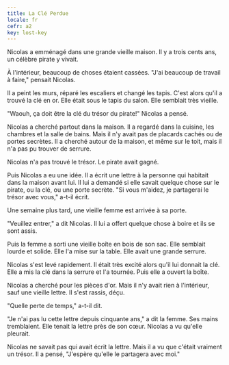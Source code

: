 ```yaml
---
title: La Clé Perdue
locale: fr
cefr: a2
key: lost-key
---
```


Nicolas a emménagé dans une grande vieille maison. Il y a trois cents ans, un célèbre pirate y vivait.

À l'intérieur, beaucoup de choses étaient cassées. "J'ai beaucoup de travail à faire," pensait Nicolas.

Il a peint les murs, réparé les escaliers et changé les tapis. C'est alors qu'il a trouvé la clé en or. Elle était sous le tapis du salon. Elle semblait très vieille.

"Waouh, ça doit être la clé du trésor du pirate!" Nicolas a pensé.

Nicolas a cherché partout dans la maison. Il a regardé dans la cuisine, les chambres et la salle de bains. Mais il n'y avait pas de placards cachés ou de portes secrètes. Il a cherché autour de la maison, et même sur le toit, mais il n'a pas pu trouver de serrure.

Nicolas n'a pas trouvé le trésor. Le pirate avait gagné.

Puis Nicolas a eu une idée. Il a écrit une lettre à la personne qui habitait dans la maison avant lui. Il lui a demandé si elle savait quelque chose sur le pirate, ou la clé, ou une porte secrète. "Si vous m'aidez, je partagerai le trésor avec vous," a-t-il écrit.

Une semaine plus tard, une vieille femme est arrivée à sa porte.

"Veuillez entrer," a dit Nicolas. Il lui a offert quelque chose à boire et ils se sont assis.

Puis la femme a sorti une vieille boîte en bois de son sac. Elle semblait lourde et solide. Elle l'a mise sur la table. Elle avait une grande serrure.

Nicolas s'est levé rapidement. Il était très excité alors qu'il lui donnait la clé. Elle a mis la clé dans la serrure et l'a tournée. Puis elle a ouvert la boîte.

Nicolas a cherché pour les pièces d'or. Mais il n'y avait rien à l'intérieur, sauf une vieille lettre. Il s'est rassis, déçu.

"Quelle perte de temps," a-t-il dit.

"Je n'ai pas lu cette lettre depuis cinquante ans," a dit la femme. Ses mains tremblaient. Elle tenait la lettre près de son cœur. Nicolas a vu qu'elle pleurait.

Nicolas ne savait pas qui avait écrit la lettre. Mais il a vu que c'était vraiment un trésor. Il a pensé, "J'espère qu'elle le partagera avec moi."